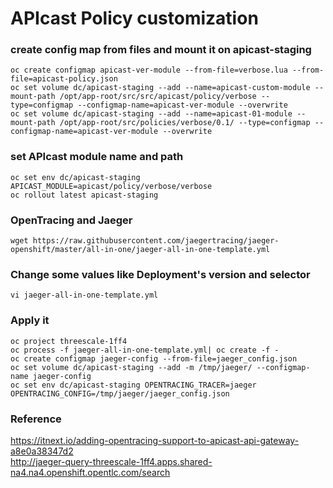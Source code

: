 # APIcast Policy customization

### create config map from files and mount it on apicast-staging
```
oc create configmap apicast-ver-module --from-file=verbose.lua --from-file=apicast-policy.json
oc set volume dc/apicast-staging --add --name=apicast-custom-module --mount-path /opt/app-root/src/src/apicast/policy/verbose --type=configmap --configmap-name=apicast-ver-module --overwrite
oc set volume dc/apicast-staging --add --name=apicast-01-module --mount-path /opt/app-root/src/policies/verbose/0.1/ --type=configmap --configmap-name=apicast-ver-module --overwrite
```
### set APIcast module name and path
```
oc set env dc/apicast-staging APICAST_MODULE=apicast/policy/verbose/verbose
oc rollout latest apicast-staging
```

### OpenTracing and Jaeger
``` wget https://raw.githubusercontent.com/jaegertracing/jaeger-openshift/master/all-in-one/jaeger-all-in-one-template.yml ```

### Change some values like Deployment's version and selector

``` vi jaeger-all-in-one-template.yml ```

### Apply it
```
oc project threescale-1ff4
oc process -f jaeger-all-in-one-template.yml| oc create -f -
oc create configmap jaeger-config --from-file=jaeger_config.json
oc set volume dc/apicast-staging --add -m /tmp/jaeger/ --configmap-name jaeger-config
oc set env dc/apicast-staging OPENTRACING_TRACER=jaeger OPENTRACING_CONFIG=/tmp/jaeger/jaeger_config.json
```
### Reference

https://itnext.io/adding-opentracing-support-to-apicast-api-gateway-a8e0a38347d2 <br/>
http://jaeger-query-threescale-1ff4.apps.shared-na4.na4.openshift.opentlc.com/search
